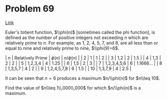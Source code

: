 # Problem 69

[Link](https://projecteuler.net/problem=69)

Euler's totient function, $\\phi(n)$ \[sometimes called the phi function\], is defined as the number of positive integers not exceeding $n$ which are relatively prime to $n$. For example, as $1$, $2$, $4$, $5$, $7$, and $8$, are all less than or equal to nine and relatively prime to nine, $\\phi(9)=6$.

| $n$ | Relatively Prime | $\phi(n)$ | $n/\phi(n)$ |
| 2   | 1                | 1         | 2           |
| 3   | 1,2              | 2         | 1.5         |
| 4   | 1,3              | 2         | 2           |
| 5   | 1,2,3,4          | 4         | 1.25        |
| 6   | 1,5              | 2         | 3           |
| 7   | 1,2,3,4,5,6      | 6         | 1.1666...   |
| 8   | 1,3,5,7          | 4         | 2           |
| 9   | 1,2,4,5,7,8      | 6         | 1.5         |
| 10  | 1,3,7,9          | 4         | 2.5         |

It can be seen that $n = 6$ produces a maximum $n/\\phi(n)$ for $n\\leq 10$.

Find the value of $n\\leq 1\\,000\\,000$ for which $n/\\phi(n)$ is a maximum.